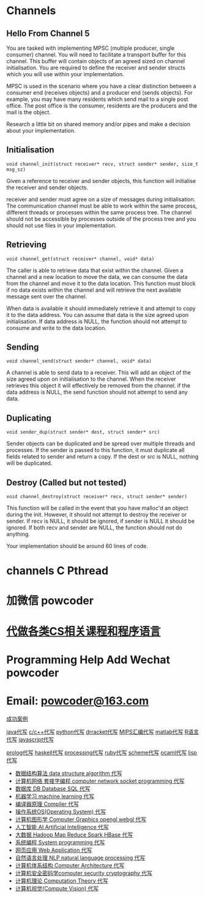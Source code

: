 # Channels

## Hello From Channel 5
You are tasked with implementing MPSC (multiple producer, single consumer) channel. You will need to facilitate a transport buffer for this channel. This buffer will contain objects of an agreed sized on channel initialisation. You are required to define the receiver and sender structs which you will use within your implementation.

MPSC is used in the scenario where you have a clear distinction between a consumer end (receives objects)  and a producer end (sends objects). For example, you may have many residents which send mail to a single post office. The post office is the consumer, residents are the producers and the mail is the object.

Research a little bit on shared memory and/or pipes and make a decision about your implementation.

## Initialisation
~~~
void channel_init(struct receiver* recv, struct sender* sender, size_t msg_sz) 
~~~

Given a reference to receiver and sender objects, this function will initialise the receiver and sender objects.

receiver and sender must agree on a size of messages during initialisation. The communication channel must be able to work within the same process, different threads or processes within the same process tree. The channel should not be accessible by processes outside of the process tree and you should not use files in your implementation.

## Retrieving
~~~
void channel_get(struct receiver* channel, void* data)
~~~

The caller is able to retrieve data that exist within the channel. Given a channel and a new location to move the data, we can consume the data from the channel and move it to the data location. This function must block if no data exists within the channel and will retrieve the next available message sent over the channel.

When data is available it should immediately retrieve it and attempt to copy it to the data address. You can assume that data is the size agreed upon initialisation. If data address is NULL, the function should not attempt to consume and write to the data location.

## Sending
~~~
void channel_send(struct sender* channel, void* data)
~~~

A channel is able to send data to a receiver. This will add an object of the size agreed upon on initialisation to the channel. When the receiver retrieves this object it will effectively be removed from the channel. if the data address is NULL, the send function should not attempt to send any data.

## Duplicating
~~~
void sender_dup(struct sender* dest, struct sender* src)
~~~

Sender objects can be duplicated and be spread over multiple threads and processes. If the sender is passed to this function, it must duplicate all fields related to sender and return a copy. If the dest or src is NULL, nothing will be duplicated.

## Destroy (Called but not tested)
~~~
void channel_destroy(struct receiver* recv, struct sender* sender)
~~~

This function will be called in the event that you have malloc'd an object during the init. However, it should not attempt to destroy the receiver or sender. If recv is NULL, it should be ignored, if sender is NULL it should be ignored. If both recv and sender are NULL, the function should not do anything.

Your implementation should be around 60 lines of code.
# channels C Pthread
# 加微信 powcoder

# [代做各类CS相关课程和程序语言](https://powcoder.com/)

# Programming Help Add Wechat powcoder

# Email: powcoder@163.com

[成功案例](https://powcoder.com/tag/成功案例/)

[java代写](https://powcoder.com/tag/java/) [c/c++代写](https://powcoder.com/tag/c/) [python代写](https://powcoder.com/tag/python/) [drracket代写](https://powcoder.com/tag/drracket/) [MIPS汇编代写](https://powcoder.com/tag/MIPS/) [matlab代写](https://powcoder.com/tag/matlab/) [R语言代写](https://powcoder.com/tag/r/) [javascript代写](https://powcoder.com/tag/javascript/)

[prolog代写](https://powcoder.com/tag/prolog/) [haskell代写](https://powcoder.com/tag/haskell/) [processing代写](https://powcoder.com/tag/processing/) [ruby代写](https://powcoder.com/tag/ruby/) [scheme代写](https://powcoder.com/tag/drracket/) [ocaml代写](https://powcoder.com/tag/ocaml/) [lisp代写](https://powcoder.com/tag/lisp/)

- [数据结构算法 data structure algorithm 代写](https://powcoder.com/category/data-structure-algorithm/)
- [计算机网络 套接字编程 computer network socket programming 代写](https://powcoder.com/category/network-socket/)
- [数据库 DB Database SQL 代写](https://powcoder.com/category/database-db-sql/)
- [机器学习 machine learning 代写](https://powcoder.com/category/machine-learning/)
- [编译器原理 Compiler 代写](https://powcoder.com/category/compiler/)
- [操作系统OS(Operating System) 代写](https://powcoder.com/category/操作系统osoperating-system/)
- [计算机图形学 Computer Graphics opengl webgl 代写](https://powcoder.com/category/computer-graphics-opengl-webgl/)
- [人工智能 AI Artificial Intelligence 代写](https://powcoder.com/category/人工智能-ai-artificial-intelligence/)
- [大数据 Hadoop Map Reduce Spark HBase 代写](https://powcoder.com/category/hadoop-map-reduce-spark-hbase/)
- [系统编程 System programming 代写](https://powcoder.com/category/sys-programming/)
- [网页应用 Web Application 代写](https://powcoder.com/category/web/)
- [自然语言处理 NLP natural language processing 代写](https://powcoder.com/category/nlp/)
- [计算机体系结构 Computer Architecture 代写](https://powcoder.com/category/computer-architecture/)
- [计算机安全密码学computer security cryptography 代写](https://powcoder.com/category/computer-security/)
- [计算机理论 Computation Theory 代写](https://powcoder.com/category/computation-theory/)
- [计算机视觉(Compute Vision) 代写](https://powcoder.com/category/计算机视觉compute-vision/)

